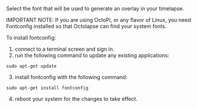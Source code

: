Select the font that will be used to generate an overlay in your timelapse.

IMPORTANT NOTE:  If you are using OctoPi, or any flavor of Linux, you need Fontconfig installed so that Octolapse can find your system fonts.

To install fontconfig:

1. connect to a terminal screen and sign in.
2. run the following command to update any existing applications:
```
sudo apt-get update
```
3. install fontconfig with the following command:
```
sudo apt-get install fontconfig
```
4. reboot your system for the changes to take effect.
